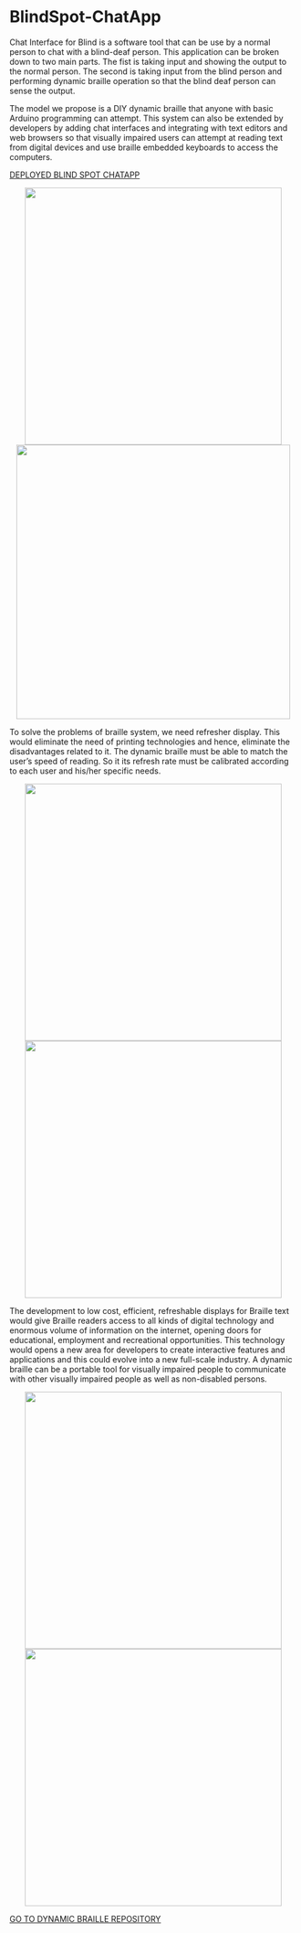 # BlindSpot-ChatApp

Chat Interface for Blind is a software tool that can be use by a normal
person to chat with a blind-deaf person. This application can be broken down to
two main parts. The fist is taking input and showing the output to the normal
person. The second is taking input from the blind person and performing dynamic
braille operation so that the blind deaf person can sense the output.

The model we propose is a DIY dynamic braille that anyone with basic
Arduino programming can attempt. This system can also be extended by
developers by adding chat interfaces and integrating with text editors and
web browsers so that visually impaired users can attempt at reading text
from digital devices and use braille embedded keyboards to access the
computers.

[DEPLOYED BLIND SPOT CHATAPP](https://blindspot-braille-vjk.herokuapp.com/)

<p align="center">
    <image src="screenshots/ss2.png" width="450">
    <image src="screenshots/ss1.png" width="480">
</p>

To solve the problems of braille system, we need refresher display. This
would eliminate the need of printing technologies and hence, eliminate the
disadvantages related to it. The dynamic braille must be able to match
the user’s speed of reading. So it its refresh rate must be calibrated
according to each user and his/her specific needs. 

<p align="center">
    <image src="screenshots/ss5.png" width="450">
    <image src="screenshots/ss6.png" width="450">
</p>
        
The development to low cost, efficient, refreshable displays for Braille text would give Braille
readers access to all kinds of digital technology and enormous volume of
information on the internet, opening doors for educational, employment
and recreational opportunities. This technology would opens a new area
for developers to create interactive features and applications and this
could evolve into a new full-scale industry. A dynamic braille can be a
portable tool for visually impaired people to communicate with other
visually impaired people as well as non-disabled persons.
        

             
        
<p align="center">
    <image src="screenshots/ss3.png" width="450">
    <image src="screenshots/ss4.png" width="450">
</p>        
        
[GO TO DYNAMIC BRAILLE REPOSITORY](https://github.com/VishwajeetJK/Dynamic-Braille)       
        
        
        
